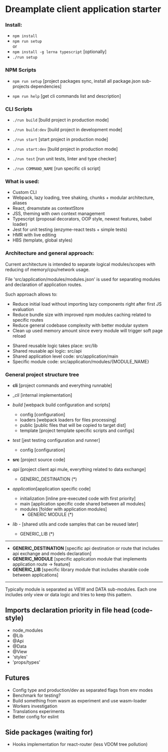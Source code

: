 # Dreamplate client application starter

### Install:

- `npm install`
- `npm run setup` <br/>
    or
- `npm install -g lerna typescript` [optionally]
- `./run setup`

### NPM Scripts

- `npm run setup` [project packages sync, install all package.json sub-projects dependencies]

- `npm run help` [get cli commands list and description]

### CLI Scripts

- `./run build` [build project in production mode]

- `./run build:dev` [build project in development mode]

- `./run start` [start project in production mode]

- `./run start:dev` [build project in production mode]

- `./run test` [run unit tests, linter and type checker]

- `./run COMMAND_NAME` [run specific cli script]

### What is used:
    
- Custom CLI
- Webpack, lazy loading, tree shaking, chunks + modular architecture, aliases
- React, dreamstate as contextStore
- JSS, theming with own context management
- Typescript (proposal decorators, OOP style, newest features, babel loader)
- Jest for unit testing (enzyme-react tests + simple tests)
- HMR with live editing
- HBS (template, global styles)

### Architecture and general approach:

Current architecture is intended to separate logical modules/scopes with reducing of memory/cpu/network usage.

File 'src/application/modules/modules.json' is used for separating modules and declaration of application routes.

Such approach allows to:

  - Reduce initial load without importing lazy components right after first JS evaluation
  - Reduce bundle size with improved npm modules caching related to specific routes
  - Reduce general codebase complexity with better modular system
  - Clean up used memory amount since every module will trigger soft page reload

* Shared reusable logic takes place: src/lib 
* Shared reusable api logic: src/api 
* Shared application level code: src/application/main
* Specific module code: src/application/modules/{MODULE_NAME}

### General project structure tree

- **cli** [project commands and everything runnable]

- __cli_ [internal implementation]

- _build_ [webpack build configuration and scripts]
   - config [configuration]
   - loaders [webpack loaders for files processing]
   - public [public files that will be copied to target dist]
   - template [project template specific scripts and configs]

- _test_ [jest testing configuration and runner]
   - config [configuration]

- **src** [project source code]

- _api_ [project client api mule, everything related to data exchange]
  - GENERIC_DESTINATION (*)

- _application_[application specific code]
  - initialization [inline pre-executed code with first priority]
  - main [application specific code shared between all modules]
  - modules [folder with application modules]
    - GENERIC MODULE (*)

- _lib_ - [shared utils and code samples that can be reused later]
  - GENERIC_LIB (*)

---
    
+ **GENERIC_DESTINATION** [specific api destination or route that includes api exchange and models declaration]
+ **GENERIC_MODULE** [specific application module that implements application route -> feature]
+ **GENERIC_LIB** [specific library module that includes sharable code between applications]

--- 

Typically module is separated as VIEW and DATA sub-modules. Each one includes only view or data logic and tries to keep this pattern.

## Imports declaration priority in file head (code-style)

- node_modules
- @Lib
- @Api
- @Data
- @View
- 'styles'
- 'props/types'

## Futures

- Config type and production/dev as separated flags from env modes
- Benchmark for testing?
- Build something from wasm as experiment and use wasm-loader
- Workers investigation
- Translations experiments
- Better config for eslint

## Side packages (waiting for)

- Hooks implementation for react-router (less VDOM tree pollution)
